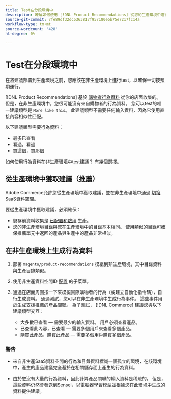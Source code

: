 ```yaml
---
title: Test在分段環境中
description: 瞭解如何使用 [!DNL Product Recommendations] 從您的生產環境中進行測試。
source-git-commit: 7fe89df32dc5363817f957180e5b75e7217fc14a
workflow-type: tm+mt
source-wordcount: '428'
ht-degree: 0%

---
```


# Test在分段環境中

在將建議部署到生產環境之前，您應該在非生產環境上進行test，以確保一切按預期運行。

[!DNL Product Recommendations] 基於 [購物者行為資料](behavioral-data.md) 從你的店面收集的。 但是，在非生產環境中，您很可能沒有來自購物者的行為資料。 您可以test的唯一建議類型是 `More like this`。 此建議類型不需要任何輸入資料，因為它使用直接內容相似性匹配。

以下建議類型需要行為資料：

- 最多已查看
- 看過，看過
- 買這個，買那個

如何使用行為資料在非生產環境中test建議？ 有幾個選擇。

## 從生產環境中獲取建議（推薦）

Adobe Commerce允許您從生產環境中獲取建議，並在非生產環境中通過 [切換](settings.md) SaaS資料空間。

要從生產環境中獲取建議，必須確保：

- 儲存前資料收集是 [已配置和啟用](install-configure.md) 生產。
- 您的非生產環境目錄與您在生產環境中的目錄基本相同。 使用類似的目錄可確保推薦單元中返回的產品與生產中的產品非常相似。

## 在非生產環境上生成行為資料

1. 部署 `magento/product-recommendations` 模組到非生產環境，其中目錄資料與生產目錄類似。

1. 使用非生產資料空間ID [配置](https://docs.magento.com/user-guide/configuration/services/saas.html) 的子菜單。

1. 通過在店面周圍按一下來模擬實際購物者的行為（或建立自動化指令碼），自行生成資料。 通過測試，您可以在非生產環境中生成行為事件。 這些事件用於生成支援推薦的產品關聯。 為了測試， [!DNL Commerce] 建議您與以下建議類型交互：

   - 大多數已查看 — 需要最少的輸入資料。 用戶必須查看產品。
   - 已查看此內容，已查看 — 需要多個用戶來查看多個產品。
   - 購買此產品，購買此產品 — 需要多個用戶購買多個產品。

### 警告

- 來自非生產SaaS資料空間的行為和目錄資料標識一個孤立的環境，在該環境中，產生的產品建議完全基於在相關儲存面上產生的行為資料。

- 由於您沒有大量的行為資料，因此計算產品關聯的輸入資料是稀疏的。 但是，這些資料仍然會發送到Sensei，以電腦器學習模型並根據您在此環境中生成的資料提供建議。
